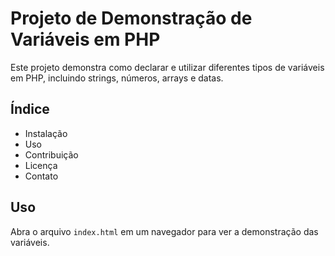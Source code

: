 # Projeto de Demonstração de Variáveis em PHP

Este projeto demonstra como declarar e utilizar diferentes tipos de variáveis em PHP, incluindo strings, números, arrays e datas.

## Índice

- Instalação
- Uso
- Contribuição
- Licença
- Contato


## Uso

Abra o arquivo `index.html` em um navegador para ver a demonstração das variáveis.
